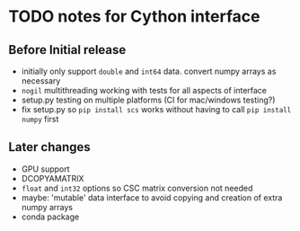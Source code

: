 # TODO notes for Cython interface

## Before Initial release
- initially only support `double` and `int64` data. convert numpy arrays as necessary
- `nogil` multithreading working with tests for all aspects of interface 
- setup.py testing on multiple platforms (CI for mac/windows testing?)
- fix setup.py so `pip install scs` works without having to call `pip install numpy` first

## Later changes
- GPU support
- DCOPYAMATRIX
- `float` and `int32` options so CSC matrix conversion not needed
- maybe: 'mutable' data interface to avoid copying and creation of extra numpy arrays
- conda package
